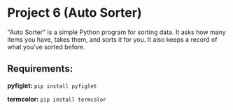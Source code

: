 # Project 6 (Auto Sorter)

"Auto Sorter" is a simple Python program for sorting data. It asks how many items you have, takes them, and sorts it for you. It also keeps a record of what you've sorted before.


## Requirements:
**pyfiglet:** `pip install pyfiglet`

**termcolor:** `pip install termcolor`
